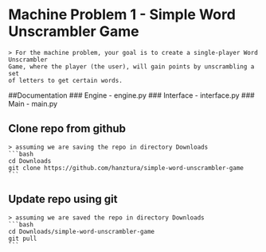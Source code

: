 # Machine Problem 1 - Simple Word Unscrambler Game
    > For the machine problem, your goal is to create a single-player Word Unscrambler
    Game, where the player (the user), will gain points by unscrambling a set
    of letters to get certain words.

##Documentation
    ### Engine - engine.py
    ### Interface - interface.py
    ### Main - main.py
    

## Clone repo from github
    > assuming we are saving the repo in directory Downloads
    ```bash
    cd Downloads
    git clone https://github.com/hanztura/simple-word-unscrambler-game
    ```

## Update repo using git
    > assuming we are saved the repo in directory Downloads
    ```bash
    cd Downloads/simple-word-unscrambler-game
    git pull
    ```
